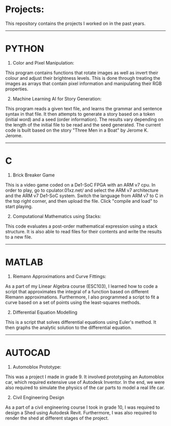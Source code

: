 # Projects:

This repository contains the projects I worked on in the past years.

--------------------------------------------------------------------------------------------------------------------------------------------

# PYTHON

1) Color and Pixel Manipulation:

This program contains functions that rotate images as well as invert their colour and adjust their brightness levels. This is done through treating the images as arrays that contain pixel information and manipulating their RGB properties.

2) Machine Learning AI for Story Generation:

This program reads a given text file, and learns the grammar and sentence syntax in that file. It then attempts to generate a story based on a token (initial word) and a seed (order information). The results vary depending on the length of the initial file to be read and the seed generated. The current code is built based on the story "Three Men in a Boat" by Jerome K. Jerome.

--------------------------------------------------------------------------------------------------------------------------------------------

# C

1) Brick Breaker Game

This is a video game coded on a De1-SoC FPGA with an ARM v7 cpu. In order to play, go to cpulator.01xz.net/ and select the ARM v7 architecture and the ARM v7 De1-SoC system. Switch the language from ARM v7 to C in the top right corner, and then upload the file. Click "compile and load" to start playing.

2) Computational Mathematics using Stacks:

This code evaluates a post-order mathematical expression using a stack structure. It is also able to read files for their contents and write the results to a new file.


--------------------------------------------------------------------------------------------------------------------------------------------

# MATLAB

1) Riemann Approximations and Curve Fittings:

As a part of my Linear Algebra course (ESC103), I learned how to code a script that approximates the integral of a function based on different Riemann approximations. Furthermore, I also programmed a script to fit a curve based on a set of points using the least-squares methods.

2) Differential Equation Modelling

This is a script that solves differential equations using Euler's method. It then graphs the analytic solution to the differential equation.

--------------------------------------------------------------------------------------------------------------------------------------------

# AUTOCAD

1) Automoblox Prototype:

This was a project I made in grade 9. It involved prototyping an Automoblox car, which required extensive use of Autodesk Inventor. In the end, we were also required to simulate the physics of the car parts to model a real life car.

2) Civil Engineering Design

As a part of a civil engineering course I took in grade 10, I was required to design a Shed using Autodesk Revit. Furthermore, I was also required to render the shed at different stages of the project.
